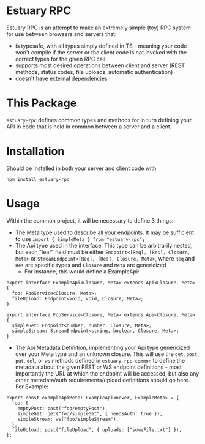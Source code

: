 # Estuary RPC

Estuary RPC is an attempt to make an extremely simple (toy) RPC system for use between browsers and servers that:

- is typesafe, with all types simply defined in TS - meaning your code won't compile if the server or the client code is not invoked with the correct types for the given RPC call
- supports most desired operations between client and server (REST methods, status codes, file uploads, automatic authentication)
- doesn't have external dependencies

# This Package

`estuary-rpc` defines common types and methods for in turn defining your API in code that is held in 
common between a server and a client. 

# Installation
Should be installed in both your server and client code with
```
npm install estuary-rpc
```

# Usage
Within the common project, it will be necessary to define 3 things:
* The Meta type used to describe all your endpoints. It may be sufficient to use `import { SimpleMeta } from "estuary-rpc";`
* The Api type used in the interface. This type can be arbitrarily nested, but each "leaf" field must be either `Endpoint<[Req], [Res], Closure, Meta>` or `StreamEndpoint<[Req], [Res], Closure, Meta>`, where `Req` and `Res` are specific types and `Closure` and `Meta` are genericized
  * For instance, this would define a ExampleApi:
```
export interface ExampleApi<Closure, Meta> extends Api<Closure, Meta> {
  foo: FooService<Closure, Meta>;
  fileUpload: Endpoint<void, void, Closure, Meta>;
}

export interface FooService<Closure, Meta> extends Api<Closure, Meta> {
  simpleGet: Endpoint<number, number, Closure, Meta>;
  simpleStream: StreamEndpoint<string, boolean, Closure, Meta>;
}
```
* The Api Metadata Definition, implementing your Api type genericized over your Meta type and an unknown closure. This will use the `get`, `post`, `put`, `del`, or `ws` methods defined in `estuary-rpc-common` to define the metadata about the given REST or WS endpoint definitions - most importantly the URL at which the endpoint will be accessed, but also any other metadata/auth requirements/upload definitions should go here. For Example:
```
export const exampleApiMeta: ExampleApi<never, ExampleMeta> = {
  foo: {
    emptyPost: post("foo/emptyPost"),
    simpleGet: get("foo/simpleGet", { needsAuth: true }),
    simpleStream: ws("foo/simpleStream"),
  },
  fileUpload: post("fileUpload", { uploads: ["someFile.txt"] }),
};
```
